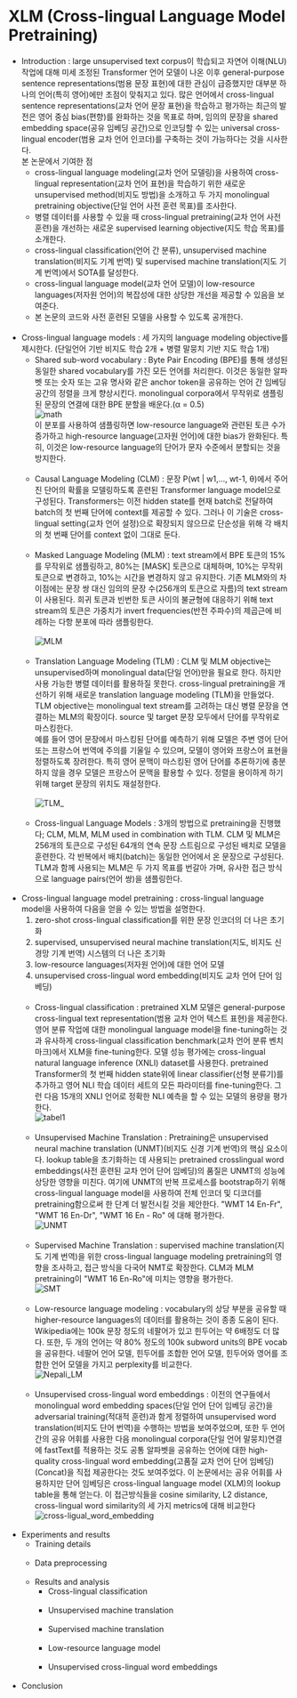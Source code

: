 # XLM (Cross-lingual Language Model Pretraining)

- Introduction : large unsupervised text corpus이 학습되고 자연어 이해(NLU) 작업에 대해 미세 조정된 Transformer 언어 모델이 나온 이후 general-purpose sentence representations(범용 문장 표현)에 대한 관심이 급증했지만 대부분 하나의 언어(특히 영어)에만 초점이 맞춰지고 있다.
많은 언어에서 cross-lingual sentence representations(교차 언어 문장 표현)을 학습하고 평가하는 최근의 발전은 영어 중심 bias(편향)를 완화하는 것을 목표로 하며, 임의의 문장을 shared embedding space(공유 임베딩 공간)으로 인코딩할 수 있는 universal cross-lingual encoder(범용 교차 언어 인코더)를 구축하는 것이 가능하다는 것을 시사한다. <br>
본 논문에서 기여한 점
  - cross-lingual language modeling(교차 언어 모델링)을 사용하여 cross-lingual representation(교차 언어 표현)을 학습하기 위한 새로운 unsupervised method(비지도 방법)을 소개하고 두 가지 monolingual pretraining objective(단일 언어 사전 훈련 목표)를 조사한다.
  - 병렬 데이터를 사용할 수 있을 때 cross-lingual pretraining(교차 언어 사전 훈련)을 개선하는 새로운 supervised learning objective(지도 학습 목표)를 소개한다.
  - cross-lingual classification(언어 간 분류), unsupervised machine translation(비지도 기계 번역) 및 supervised machine translation(지도 기계 번역)에서 SOTA를 달성한다.
  - cross-lingual language model(교차 언어 모델)이 low-resource languages(저자원 언어)의 복잡성에 대한 상당한 개선을 제공할 수 있음을 보여준다.
  - 본 논문의 코드와 사전 훈련된 모델을 사용할 수 있도록 공개한다.
<br><br>
- Cross-lingual language models : 세 가지의 language modeling objective를 제시한다. (단일언어 기반 비지도 학습 2개 + 병렬 말뭉치 기반 지도 학습 1개)
  - Shared sub-word vocabulary : Byte Pair Encoding (BPE)를 통해 생성된 동일한 shared vocabulary를 가진 모든 언어를 처리한다. 이것은 동일한 알파벳 또는 숫자 또는 고유 명사와 같은 anchor token을 공유하는 언어 간 임베딩 공간의 정렬을 크게 향상시킨다.
  monolingual corpora에서 무작위로 샘플링된 문장의 연결에 대한 BPE 분할을 배운다.(α = 0.5)<br>
  ![math](https://user-images.githubusercontent.com/86700191/191441460-af3d690b-1ea3-4062-b17d-2d0ef89d9a4c.PNG) <br>
  이 분포를 사용하여 샘플링하면 low-resource language와 관련된 토큰 수가 증가하고 high-resource language(고자원 언어)에 대한 bias가 완화된다. 특히, 이것은 low-resource language의 단어가 문자 수준에서 분할되는 것을 방지한다.
  <br><br>
  - Causal Language Modeling (CLM) : 문장 P(wt | w1,..., wt-1, θ)에서 주어진 단어의 확률을 모델링하도록 훈련된 Transformer language model으로 구성된다. Transformers는 이전 hidden state를 현재 batch로 전달하여 batch의 첫 번째 단어에 context를 제공할 수 있다.
  그러나 이 기술은 cross-lingual setting(교차 언어 설정)으로 확장되지 않으므로 단순성을 위해 각 배치의 첫 번째 단어를 context 없이 그대로 둔다.
  <br><br>
  - Masked Language Modeling (MLM) : text stream에서 BPE 토큰의 15%를 무작위로 샘플링하고, 80%는 [MASK] 토큰으로 대체하며, 10%는 무작위 토큰으로 변경하고, 10%는 시간을 변경하지 않고 유지한다.
   기존 MLM와의 차이점에는 문장 쌍 대신 임의의 문장 수(256개의 토큰으로 자름)의 text stream이 사용된다. 희귀 토큰과 빈번한 토큰 사이의 불균형에 대응하기 위해 text stream의 토큰은 가중치가 invert frequencies(반전 주파수)의 제곱근에 비례하는 다항 분포에 따라 샘플링한다. <br><br>
  ![MLM](https://user-images.githubusercontent.com/86700191/191736531-e4634d76-dda2-434c-96dd-456af8740fb6.PNG)
  <br><br>
  - Translation Language Modeling (TLM) : CLM 및 MLM objective는 unsupervised하며 monolingual data(단일 언어)만을 필요로 한다. 하지만 사용 가능한 병렬 데이터를 활용하질 못한다. cross-lingual pretraining을 개선하기 위해 새로운 translation language modeling (TLM)을 만들었다.
  TLM objective는 monolingual text stream를 고려하는 대신 병렬 문장을 연결하는 MLM의 확장이다. source 및 target 문장 모두에서 단어를 무작위로 마스킹한다. <br>
  예를 들어 영어 문장에서 마스킹된 단어를 예측하기 위해 모델은 주변 영어 단어 또는 프랑스어 번역에 주의를 기울일 수 있으며, 모델이 영어와 프랑스어 표현을 정렬하도록 장려한다. 특히 영어 문맥이 마스킹된 영어 단어를 추론하기에 충분하지 않을 경우 모델은 프랑스어 문맥을 활용할 수 있다. 정렬을 용이하게 하기 위해 target 문장의 위치도 재설정한다. <br><br>
  ![TLM_](https://user-images.githubusercontent.com/86700191/191912543-980ba0a0-2081-4ff6-8d6b-8e4723eba11c.PNG)
  <br><br>
  - Cross-lingual Language Models : 3개의 방법으로 pretraining을 진행했다; CLM, MLM, MLM used in combination with TLM. CLM 및 MLM은 256개의 토큰으로 구성된 64개의 연속 문장 스트림으로 구성된 배치로 모델을 훈련한다. 각 반복에서 배치(batch)는 동일한 언어에서 온 문장으로 구성된다. TLM과 함께 사용되는 MLM은 두 가지 목표를 번갈아 가며, 유사한 접근 방식으로 language pairs(언어 쌍)을 샘플링한다.
<br><br>
- Cross-lingual language model pretraining : cross-lingual language model을 사용하여 다음을 얻을 수 있는 방법을 설명한다.
  1. zero-shot cross-lingual classification를 위한 문장 인코더의 더 나은 초기화
  2. supervised, unsupervised neural machine translation(지도, 비지도 신경망 기계 번역) 시스템의 더 나은 초기화
  3. low-resource languages(저자원 언어)에 대한 언어 모델
  4. unsupervised cross-lingual word embedding(비지도 교차 언어 단어 임베딩)
  <br><br>
  - Cross-lingual classification : pretrained XLM 모델은 general-purpose cross-lingual text representation(범용 교차 언어 텍스트 표현)을 제공한다. 영어 분류 작업에 대한 monolingual language model을 fine-tuning하는 것과 유사하게 cross-lingual classification benchmark(교차 언어 분류 벤치마크)에서 XLM을 fine-tuning한다. 모델 성능 평가에는 cross-lingual natural language inference (XNLI) dataset를 사용한다.
  pretrained Transformer의 첫 번째 hidden state위에 linear classifier(선형 분류기)를 추가하고 영어 NLI 학습 데이터 세트의 모든 파라미터를 fine-tuning한다. 그런 다음 15개의 XNLI 언어로 정확한 NLI 예측을 할 수 있는 모델의 용량을 평가한다. <br>
  ![tabel1](https://user-images.githubusercontent.com/86700191/191938867-8dd280b5-9f1b-493e-9227-4f6f85457875.PNG)
  <br><br>
  - Unsupervised Machine Translation : Pretraining은 unsupervised neural machine translation (UNMT)(비지도 신경 기계 번역)의 핵심 요소이다. lookup table을 초기화하는 데 사용되는 pretrained crosslingual word embeddings(사전 훈련된 교차 언어 단어 임베딩)의 품질은 UNMT의 성능에 상당한 영향을 미친다.
  여기에 UNMT의 반복 프로세스를 bootstrap하기 위해 cross-lingual language model을 사용하여 전체 인코더 및 디코더를 pretraining함으로써 한 단계 더 발전시킬 것을 제안한다. "WMT 14 En-Fr", "WMT 16 En-Dr", "WMT 16 En - Ro" 에 대해 평가한다. <br>
  ![UNMT](https://user-images.githubusercontent.com/86700191/192256839-9962af9f-a3b2-4e8b-bffe-694b8047a113.PNG)
  <br><br>
  - Supervised Machine Translation : supervised machine translation(지도 기계 번역)을 위한 cross-lingual language modeling pretraining의 영향을 조사하고, 접근 방식을 다국어 NMT로 확장한다. CLM과 MLM pretraining이 "WMT 16 En-Ro"에 미치는 영향을 평가한다. <br>
  ![SMT](https://user-images.githubusercontent.com/86700191/192256845-7725f70a-6d8e-40d4-a08c-c9262e799e32.PNG)
  <br><br>
  - Low-resource language modeling : vocabulary의 상당 부분을 공유할 때 higher-resource languages의 데이터를 활용하는 것이 종종 도움이 된다. Wikipedia에는 100k 문장 정도의 네팔어가 있고 힌두어는 약 6배정도 더 많다. 또한, 두 개의 언어는 약 80% 정도의 100k subword units의 BPE vocab을 공유한다. 네팔어 언어 모델, 힌두어를 조합한 언어 모델, 힌두어와 영어를 조합한 언어 모델을 가지고 perplexity를 비교한다. <br>
  ![Nepali_LM](https://user-images.githubusercontent.com/86700191/192460120-c94f5527-a71f-499f-834e-d34961ee6259.PNG)
  <br><br>
  - Unsupervised cross-lingual word embeddings : 이전의 연구들에서 monolingual word embedding spaces(단일 언어 단어 임베딩 공간)을 adversarial training(적대적 훈련)과 함게 정렬하여 unsupervised word translation(비지도 단어 번역)을 수행하는 방법을 보여주었으며, 또한 두 언어 간의 공유 어휘를 사용한 다음 monolingual corpora(단일 언어 말뭉치)연결에 fastText를 적용하는 것도 공통 알파벳을 공유하는 언어에 대한 high-quality cross-lingual word embedding(고품질 교차 언어 단어 임베딩) (Concat)을 직접 제공한다는 것도 보여주었다.
  이 논문에서는 공유 어휘를 사용하지만 단어 임베딩은 cross-lingual language model (XLM)의 lookup table을 통해 얻는다. 이 접근방식들을 cosine similarity, L2 distance, cross-lingual word similarity의 세 가지 metrics에 대해 비교한다<br>
  ![cross-ligual_word_embedding](https://user-images.githubusercontent.com/86700191/192460192-cdde25ed-f9a2-4688-a8bc-3d81eb33e1db.PNG)
<br><br>
- Experiments and results
  - Training details
  <br><br>
  - Data preprocessing
  <br><br>
  - Results and analysis
    - Cross-lingual classification
    <br><br>
    - Unsupervised machine translation
    <br><br>
    - Supervised machine translation
    <br><br>
    - Low-resource language model
    <br><br>
    - Unsupervised cross-lingual word embeddings
<br><br>
- Conclusion